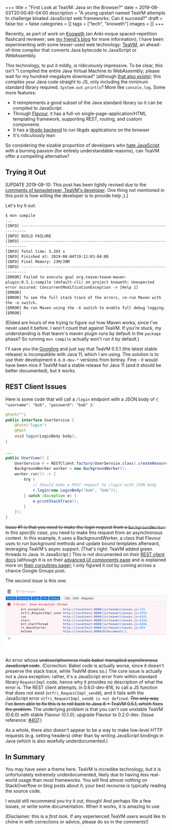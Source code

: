 +++
title = "First Look at TeaVM: Java on the Browser?"
date = 2019-08-03T20:00:40-04:00
description = "A young upstart named TeaVM attempts to challenge bloated JavaScript web frameworks. Can it succeed?"
draft = false
toc = false
categories = []
tags = ["tech", "knoweth"]
images = []
+++

Recently, as part of work on [Knoweth][knoweth github] (an Anki-esque spaced-repetition flashcard reviewer; see [my friend's blog][kunal redesign post] for more information), I have been experimenting with some lesser-used web technology: [TeaVM][teavm homepage], an ahead-of-time compiler that converts Java bytecode to JavaScript or WebAssembly.

This technology, to put it mildly, is ridiculously impressive. To be clear, this isn't "I compiled the entire Java Virtual Machine to WebAssembly; please wait for my hundred-megabyte download" (although [that also exists][cheerpj]); this compiles your Java code straight to JS, only including the minimum standard library required. `System.out.println`? More like `console.log`. Some more features:

- It reimplements a good subset of the Java standard library so it can be compiled to JavaScript
- Through [Flavour][flavour], it has a full-on single-page-application/HTML templating framework, supporting REST, routing, and custom components
- It has a [libgdx backend][libgdx] to run libgdx applications on the browser
- It's ridiculously lean

So considering the sizable proportion of developers who [hate JavaScript][cancer] with a burning passion (for entirely understandable reasons), can TeaVM offer a compelling alternative?

## Trying it Out

[UPDATE 2019-08-10: This post has been lightly revised due to the [comments of konsoletyper, TeaVM's developer](https://www.reddit.com/r/java/comments/cm3oh9/first_look_at_teavm_java_on_the_browser/ew3fksr/). One thing not mentioned in this post is how willing the developer is to provide help ;).]

Let's try it out:

```
$ mvn compile
...
[INFO] ------------------------------------------------------------------------
[INFO] BUILD FAILURE
[INFO] ------------------------------------------------------------------------
[INFO] Total time: 5.393 s
[INFO] Finished at: 2019-08-04T19:12:03-04:00
[INFO] Final Memory: 23M/39M
[INFO] ------------------------------------------------------------------------
[ERROR] Failed to execute goal org.teavm:teavm-maven-plugin:0.5.1:compile (default-cli) on project knoweth: Unexpected error occured: ConcurrentModificationException -> [Help 1]
[ERROR] 
[ERROR] To see the full stack trace of the errors, re-run Maven with the -e switch.
[ERROR] Re-run Maven using the -X switch to enable full debug logging.
[ERROR] 
```

(Elided are hours of me trying to figure out how Maven works, since I've never used it before. I won't count that against TeaVM. If you're stuck, my understanding is that teavm's maven plugin runs by default in the `package` phase? So running `mvn compile` actually won't run it by default.)

I'll save you the [Googling](https://github.com/konsoletyper/teavm/issues/363) and just say that TeaVM 0.5.1 (the latest stable release) is incompatible with Java 11, which I am using. The solution is to use their development `0.6.0-dev-*` versions from bintray. Fine - it would have been nice if TeaVM had a stable release for Java 11 (and it should be better documented), but it works. 

## REST Client Issues

Here is some code that will call a `/login` endpoint with a JSON body of `{ "username": "bob", "password": "bob" }`:

```java
@Path("")
public interface UserService {
    @Path("login")
    @POST
    void login(LoginBody body);
}

...
public UserView() {
    UserService r = RESTClient.factory(UserService.class).createResource("");
    BackgroundWorker worker = new BackgroundWorker();
    worker.run(() -> {
        try {
            // Should make a POST request to /login with JSON body
            r.login(new LoginBody("bob", "bob"));
        } catch (Exception e) {
            e.printStackTrace();
        }
    });
}
```

~~Issue #1 is that you _need_ to make the login request from a `BackgroundWorker`.~~ In this _specific case_, you need to make this request from an asynchronous context. In this example, it uses a BackgroundWorker, a class that Flavour uses to run background methods and update bound templates afterward, leveraging TeaVM's async support. (That's right: TeaVM added green threads to Java. In JavaScript.) This is not documented on their [REST client docs][] (although it is on their [advanced UI components page][] and is explained more on [their coroutines page](http://teavm.org/docs/runtime/coroutines.html)); I only figured it out by coming across a chance Google Groups post.

The second issue is this one:

![fetch request fails with Java exception thrown](/images/2019-07-22-knoweth-teavm-first-look/java-exception-thrown.png)

An error whose ~~undescriptiveness rivals babel-transpiled asynchronous JavaScript code~~. (Correction: Babel code is actually worse, since it doesn't preserve the stack trace, while TeaVM does so.) The core issue is actually _not_ a Java exception; rather, it's a JavaScript error from within standard library `RequestImpl` code, hence why it provides no description of what the error is. The REST client attempts, in 0.6.0-dev-816, to call a JS function that does not exist (`otfri_RequestImpl_send0`), and it fails with the JavaScript error `otfri_RequestImpl_send0 is not defined`. ~~The only way I've been able to fix this is to roll back to Java 8 + TeaVM 0.5.1, which fixes the problem.~~ The underlying problem is that you can't use unstable TeaVM (0.6.0) with stable Flavour (0.1.0); upgrade Flavour to 0.2.0-dev. (Issue reference: [#407](https://github.com/konsoletyper/teavm/issues/407).)

As a whole, there also doesn't appear to be a way to make low-level HTTP requests (e.g. setting headers) other than by writing JavaScript bindings in Java (which is also woefully underdocumented.)

## In Summary

You may have seen a theme here. TeaVM is incredibe technology, but it is unfortunately extremely underdocumented, likely due to having less real-world usage than most frameworks. You will find almost nothing on StackOverflow or blog posts about it; your best recourse is typically reading the source code.

I would still recommend you try it out, though! And perhaps file a few issues, or write some documentation. When it works, it is amazing to use.

(Disclaimer: this is a _first look_. If any experienced TeaVM users would like to chime in with corrections or advice, please do so in the comments!)

[knoweth github]: https://github.com/knoweth/knoweth
[kunal redesign post]: https://insensitive.co/posts/2019/03/anki-redesign-and-development-part-1/
[teavm homepage]: http://teavm.org
[cheerpj]: https://www.leaningtech.com/cheerpj/
[flavour]: http://teavm.org/docs/flavour/templates.html
[libgdx]: https://stackoverflow.com/questions/42466164/how-i-deploy-my-libgdx-project-to-html-js-using-teavm
[cancer]: https://www.semitwist.com/mirror/node-js-is-cancer.html
[REST client docs]: http://teavm.org/docs/flavour/rest-client.html
[advanced UI components page]: http://teavm.org/docs/flavour/advanced-ui-components.html